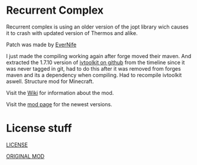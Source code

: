 Recurrent Complex
============

Recurrent complex is using an older version of the jopt library wich causes it to crash with updated version of Thermos and alike.


Patch was made by [EverNife](https://github.com/EverNife)


I just made the compiling working again after forge moved their maven. And extracted the 1.7.10 version of [ivtoolkit on github](https://github.com/Thorfusion/IvToolkit) from the timeline since it was never tagged in git, had to do this after it was removed from forges maven and its a dependency when compiling. Had to recompile ivtoolkit aswell.
Structure mod for Minecraft.

Visit the [Wiki](https://github.com/Ivorforce/RecurrentComplex/wiki) for information about the mod.

Visit the [mod page](http://www.minecraftforum.net/topic/563257-172-ivorius-mods-drugs-statues-flags-boxes-of-doom-hamsters/) for the newest versions.


# License stuff

[LICENSE](https://raw.githubusercontent.com/Thorfusion/RecurrentComplex/1.7/LICENSE.md)

[ORIGINAL MOD](https://github.com/Ivorforce/RecurrentComplex)

